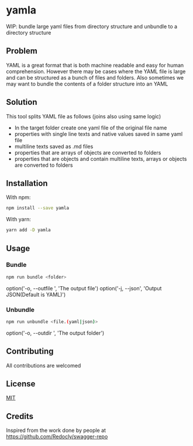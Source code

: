 # yamla
WIP: bundle large yaml files from directory structure and unbundle to a directory structure

## Problem
YAML is a great format that is both machine readable and easy for human comprehension.
However there may be cases where the YAML file is large and can be structured as a bunch of files and folders.
Also sometimes we may want to bundle the contents of a folder structure into an YAML

## Solution
This tool splits YAML file as follows (joins also using same logic)
- In the target folder create one yaml file of the original file name
- properties with single line texts and native values saved in same yaml file
- multiline texts saved as .md files
- properties that are arrays of objects are converted to folders
- properties that are objects and contain multiline texts, arrays or objects are converted to folders

## Installation

With npm:
```sh
npm install --save yamla
```

With yarn:
```sh
yarn add -D yamla
```

## Usage
### Bundle
```sh
npm run bundle <folder>
```
option('-o, --outfile <filename>', 'The output file')
option('-j, --json', 'Output JSON(Default is YAML)')


### Unbundle
```sh
npm run unbundle <file.(yaml|json)>
```
option('-o, --outdir <foldername>', 'The output folder')

## Contributing
All contributions are welcomed

## License

[MIT](/LICENSE)

## Credits
Inspired from the work done by people at https://github.com/Redocly/swagger-repo
